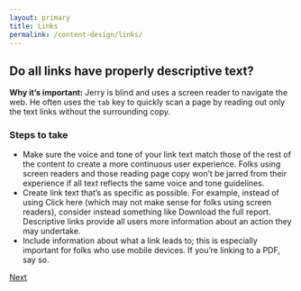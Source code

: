 ```yaml
---
layout: primary
title: Links
permalink: /content-design/links/
---
```


## Do all links have properly descriptive text?

**Why it’s important:** Jerry is blind and uses a screen reader to navigate the web. He often uses the `tab` key to quickly scan a page by reading out only the text links without the surrounding copy.

### Steps to take
- Make sure the voice and tone of your link text match those of the rest of the content to create a more continuous user experience. Folks using screen readers and those reading page copy won’t be jarred from their experience if all text reflects the same voice and tone guidelines.
- Create link text that’s as specific as possible. For example, instead of using Click here (which may not make sense for folks using screen readers), consider instead something like Download the full report. Descriptive links provide all users more information about an action they may undertake.
- Include information about what a link leads to; this is especially important for folks who use mobile devices. If you’re linking to a PDF, say so.

<a class="usa-button button-next" href="{{ site.baseurl }}/content-design/information-architecture/">
  Next <i class="fa fa-chevron-right" aria-hidden="true"></i>
</a>
